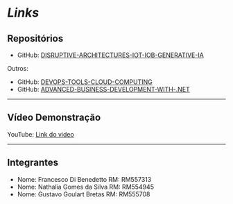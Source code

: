 # $Links$ 

## **Repositórios**

- GitHub: [DISRUPTIVE-ARCHITECTURES-IOT-IOB-GENERATIVE-IA](https://github.com/2TDSPV-GS-01/DISRUPTIVE-ARCHITECTURES-IOT-IOB-GENERATIVE-IA)

Outros:
- GitHub: [DEVOPS-TOOLS-CLOUD-COMPUTING](https://github.com/2TDSPV-GS-01/DEVOPS-TOOLS-CLOUD-COMPUTING)
- GitHub: [ADVANCED-BUSINESS-DEVELOPMENT-WITH-.NET](https://github.com/2TDSPV-GS-01/ADVANCED-BUSINESS-DEVELOPMENT-WITH-.NET)

---

## **Vídeo Demonstração**

YouTube: [Link do video](https://www.youtube.com/watch?v=Ra9Wav-MWzk)

---

## **Integrantes**

- Nome: Francesco Di Benedetto
  RM: RM557313
- Nome: Nathalia Gomes da Silva
  RM: RM554945
- Nome: Gustavo Goulart Bretas
  RM: RM555708


